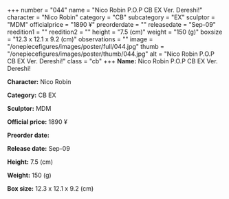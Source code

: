 +++
number = "044"
name = "Nico Robin P.O.P CB EX Ver. Dereshi!"
character = "Nico Robin"
category = "CB"
subcategory = "EX"
sculptor = "MDM"
officialprice = "1890 ¥"
preorderdate = ""
releasedate = "Sep-09"
reedition1 = ""
reedition2 = ""
height = "7.5 (cm)"
weight = "150 (g)"
boxsize = "12.3 x 12.1 x 9.2 (cm)"
observations = ""
image = "/onepiecefigures/images/poster/full/044.jpg"
thumb = "/onepiecefigures/images/poster/thumb/044.jpg"
alt = "Nico Robin P.O.P CB EX Ver. Dereshi!"
class = "cb"
+++
**Name:** Nico Robin P.O.P CB EX Ver. Dereshi!

**Character:** Nico Robin

**Category:** CB  EX 

**Sculptor:** MDM

**Official price:** 1890 ¥

**Preorder date:** 

**Release date:** Sep-09

**Height:** 7.5 (cm)

**Weight:** 150 (g)

**Box size:** 12.3 x 12.1 x 9.2 (cm)
